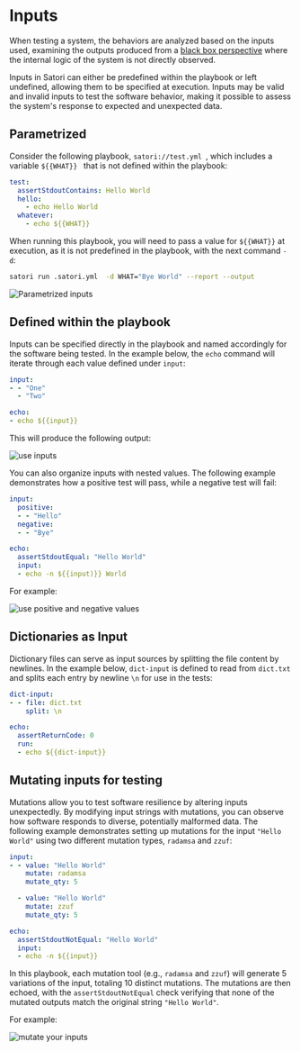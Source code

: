 # Inputs

When testing a system, the behaviors are analyzed based on the inputs used, examining the outputs produced from a [black box perspective](https://en.wikipedia.org/wiki/Black_box) where the internal logic of the system is not directly observed.

Inputs in Satori can either be predefined within the playbook or left undefined, allowing them to be specified at execution. Inputs may be valid and invalid inputs to test the software behavior, making it possible to assess the system's response to expected and unexpected data.

## Parametrized

Consider the following playbook,  `satori://test.yml `, which includes a variable  `${{WHAT}} ` that is not defined within the playbook:

```yml
test:
  assertStdoutContains: Hello World
  hello:
    - echo Hello World
  whatever:
    - echo ${{WHAT}}
```

When running this playbook, you will need to pass a value for `${{WHAT}}` at execution, as it is not predefined in the playbook, with the next command `-d`:

```sh
satori run .satori.yml  -d WHAT="Bye World" --report --output
```

![Parametrized inputs](img/inputs_0.png)

## Defined within the playbook

Inputs can be specified directly in the playbook and named accordingly for the software being tested. In the example below, the `echo` command will iterate through each value defined under `input`:


```yml
input:
- - "One"
  - "Two"

echo:
- echo ${{input}}
```

This will produce the following output:

![use inputs](img/inputs_1.png)

You can also organize inputs with nested values. The following example demonstrates how a positive test will pass, while a negative test will fail:

```yml
input:
  positive:
  - - "Hello"
  negative:
  - - "Bye"

echo:
  assertStdoutEqual: "Hello World"
  input:
  - echo -n ${{input)}} World
```

For example:

![use positive and negative values](img/inputs_2.png)

## Dictionaries as Input

Dictionary files can serve as input sources by splitting the file content by newlines. In the example below, `dict-input` is defined to read from `dict.txt` and splits each entry by newline `\n` for use in the tests:

```yml
dict-input:
- - file: dict.txt
    split: \n

echo:
  assertReturnCode: 0
  run:
  - echo ${{dict-input}}
```

## Mutating inputs for testing

Mutations allow you to test software resilience by altering inputs unexpectedly. By modifying input strings with mutations, you can observe how software responds to diverse, potentially malformed data. The following example demonstrates setting up mutations for the input `"Hello World"` using two different mutation types, `radamsa` and `zzuf`:


```yml
input:
- - value: "Hello World"
    mutate: radamsa
    mutate_qty: 5

  - value: "Hello World"
    mutate: zzuf
    mutate_qty: 5

echo:
  assertStdoutNotEqual: "Hello World"
  input:
  - echo -n ${{input}}
```
In this playbook, each mutation tool (e.g., `radamsa` and `zzuf`) will generate 5 variations of the input, totaling 10 distinct mutations. The mutations are then echoed, with the `assertStdoutNotEqual` check verifying that none of the mutated outputs match the original string `"Hello World"`.

For example:

![mutate your inputs](img/inputs_4.png)
